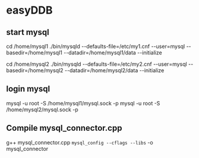 # easyDDB

## start mysql 

cd /home/mysql1
./bin/mysqld --defaults-file=/etc/my1.cnf  --user=mysql --basedir=/home/mysql1 --datadir=/home/mysql1/data  --initialize 

cd /home/mysql2
./bin/mysqld --defaults-file=/etc/my2.cnf  --user=mysql --basedir=/home/mysql2 --datadir=/home/mysql2/data  --initialize

## login mysql
mysql -u root -S /home/mysql1/mysql.sock -p
mysql -u root -S /home/mysql2/mysql.sock -p


## Compile mysql_connector.cpp
g++ mysql_connector.cpp `mysql_config --cflags --libs` -o mysql_connector
